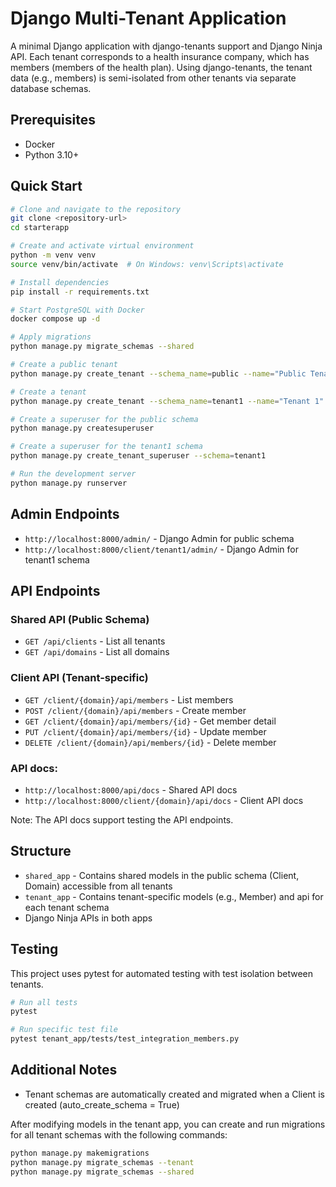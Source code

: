 # Django Multi-Tenant Application

A minimal Django application with django-tenants support and Django Ninja API. Each tenant corresponds to a health insurance company, which has members (members of the health plan). Using django-tenants, the tenant data (e.g., members) is semi-isolated from other tenants via separate database schemas.

## Prerequisites

- Docker
- Python 3.10+

## Quick Start

```bash
# Clone and navigate to the repository
git clone <repository-url>
cd starterapp

# Create and activate virtual environment
python -m venv venv
source venv/bin/activate  # On Windows: venv\Scripts\activate

# Install dependencies
pip install -r requirements.txt

# Start PostgreSQL with Docker
docker compose up -d

# Apply migrations
python manage.py migrate_schemas --shared

# Create a public tenant
python manage.py create_tenant --schema_name=public --name="Public Tenant" --domain-domain=localhost --domain-is_primary=True

# Create a tenant
python manage.py create_tenant --schema_name=tenant1 --name="Tenant 1" --domain-domain=tenant1 --domain-is_primary=True

# Create a superuser for the public schema
python manage.py createsuperuser

# Create a superuser for the tenant1 schema
python manage.py create_tenant_superuser --schema=tenant1

# Run the development server
python manage.py runserver
```

## Admin Endpoints

- `http://localhost:8000/admin/` - Django Admin for public schema
- `http://localhost:8000/client/tenant1/admin/` - Django Admin for tenant1 schema

## API Endpoints

### Shared API (Public Schema)
- `GET /api/clients` - List all tenants
- `GET /api/domains` - List all domains

### Client API (Tenant-specific)
- `GET /client/{domain}/api/members` - List members
- `POST /client/{domain}/api/members` - Create member
- `GET /client/{domain}/api/members/{id}` - Get member detail
- `PUT /client/{domain}/api/members/{id}` - Update member
- `DELETE /client/{domain}/api/members/{id}` - Delete member

### API docs:
- `http://localhost:8000/api/docs` - Shared API docs
- `http://localhost:8000/client/{domain}/api/docs` - Client API docs

Note: The API docs support testing the API endpoints.

## Structure

- `shared_app` - Contains shared models in the public schema (Client, Domain) accessible from all tenants
- `tenant_app` - Contains tenant-specific models (e.g., Member) and api for each tenant schema
- Django Ninja APIs in both apps

## Testing

This project uses pytest for automated testing with test isolation between tenants.

```bash
# Run all tests
pytest

# Run specific test file
pytest tenant_app/tests/test_integration_members.py
```

## Additional Notes

- Tenant schemas are automatically created and migrated when a Client is created (auto_create_schema = True)

After modifying models in the tenant app, you can create and run migrations for all tenant schemas with the following commands:

```bash
python manage.py makemigrations
python manage.py migrate_schemas --tenant
python manage.py migrate_schemas --shared
```


